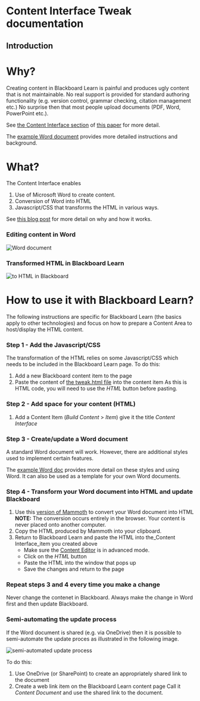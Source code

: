 # Content Interface Tweak documentation

## Introduction

# Why?

Creating content in Blackboard Learn is painful and produces ugly content that is not maintainable. No real support is provided for standard authoring functionality (e.g. version control, grammar checking, citation management etc.) No surprise then that most people upload documents (PDF, Word, PowerPoint etc.).

See [the Content Interface section](https://djon.es/blog/2019/08/08/exploring-knowledge-reuse-in-design-for-digital-learning-tweaks-h5p-constructive-templates-and-casa/#contentInterface) of [this paper](https://djon.es/blog/2019/08/08/exploring-knowledge-reuse-in-design-for-digital-learning-tweaks-h5p-constructive-templates-and-casa/) for more detail.

The [example Word document](Example.docx) provides more detailed instructions and background.

# What?

The Content Interface enables

1. Use of Microsoft Word to create content.
2. Conversion of Word into HTML
3. Javascript/CSS that transforms the HTML in various ways.

See [this blog post](https://djon.es/blog/2019/02/24/exploring-knowledge-reuse-in-design-for-digital-learning/) for more detail on why and how it works.

### Editing content in Word

![Word document](https://live.staticflickr.com/65535/50098693972_f0054d5904_c_d.jpg)

### Transformed HTML in Blackboard Learn

![to HTML in Blackboard](https://live.staticflickr.com/65535/50098686822_692a3634c3_c_d.jpg)

# How to use it with Blackboard Learn?

The following instructions are specific for Blackboard Learn (the basics apply to other technologies) and focus on how to prepare a Content Area to host/display the HTML content.

### Step 1 - Add the Javascript/CSS 

The transformation of the HTML relies on some Javascript/CSS which needs to be included in the Blackboard Learn page. To do this:

1. Add a new Blackboard content item to the page 
1. Paste the content of [the tweak.html file](tweak.html) into the content item
   As this is HTML code, you will need to use the _HTML_ button before pasting.

### Step 2 - Add space for your content (HTML)

1. Add a Content Item (_Build Content_ > _Item_) give it the title _Content Interface_

### Step 3 - Create/update a Word document

A standard Word document will work. However, there are additional styles used to implement certain features.

The [example Word doc](https://djon.es/blog/wp-content/uploads/2020/07/output.gif) provides more detail on these styles and using Word. It can also be used as a template for your own Word documents.

### Step 4 - Transform your Word document into HTML and update Blackboard

1. Use this [version of Mammoth](https://djon.es/gu/mammoth.js/browser-demo/) to convert your Word document into HTML
   **NOTE:** The conversion occurs entirely in the browser. Your content is never placed onto another computer.
2. Copy the HTML produced by Mammoth into your clipboard.
3. Return to Blackboard Learn and paste the HTML into the_Content Interface_item you created above
   - Make sure the [Content Editor](https://blackboardhelp.usc.edu/course-content/adding-content-and-resources/using-the-content-editor/) is in advanced mode. 
   - Click on the _HTML_ button 
   - Paste the HTML into the window that pops up
   - Save the changes and return to the page

### Repeat steps 3 and 4 every time you make a change

Never change the contenet in Blackboard.  Always make the change in Word first and then update Blackboard.

### Semi-automating the update process

If the Word document is shared (e.g. via OneDrive) then it is possible to semi-automate the update proces as illustrated in the following image.

![semi-automated update process](https://djon.es/blog/wp-content/uploads/2020/07/output.gif)


To do this:
1. Use OneDrive (or SharePoint) to create an appropriately shared link to the document
1. Create a web link item on the Blackboard Learn content page 
   Call it _Content Document_ and use the shared link to the document.
